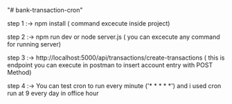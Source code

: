 "# bank-transaction-cron" 

step 1 :-> npm install   ( command excecute inside project)

step 2 :-> npm run dev or node server.js ( you can excecute any command for running server) 

step 3 :-> http://localhost:5000/api/transactions/create-transactions   ( this is endpoint you can execute in postman  to insert account entry with POST Method)

step 4 :-> You can test cron to run every minute ('* * * * *') and i used cron run at 9 every day in office hour